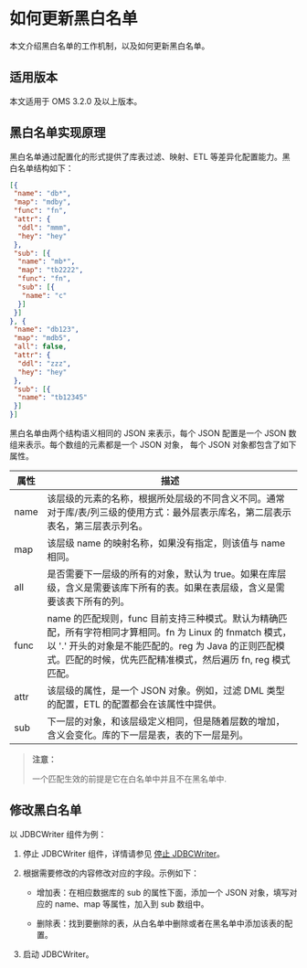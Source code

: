 # 如何更新黑白名单

本文介绍黑白名单的工作机制，以及如何更新黑白名单。

## 适用版本

本文适用于 OMS 3.2.0 及以上版本。

## 黑白名单实现原理

黑白名单通过配置化的形式提供了库表过滤、映射、ETL 等差异化配置能力。黑白名单结构如下：

```json
[{
 "name": "db*",
 "map": "mdby",
 "func": "fn",
 "attr": {
  "ddl": "mmm",
  "hey": "hey"
 },
 "sub": [{
  "name": "mb*",
  "map": "tb2222",
  "func": "fn",
  "sub": [{
   "name": "c"
  }]
 }]
}, {
 "name": "db123",
 "map": "mdb5",
 "all": false,
 "attr": {
  "ddl": "zzz",
  "hey": "hey"
 },
 "sub": [{
  "name": "tb12345"
 }]
}]
```

黑白名单由两个结构语义相同的 JSON 来表示，每个 JSON 配置是一个 JSON 数组来表示。每个数组的元素都是一个 JSON 对象， 每个 JSON 对象都包含了如下属性。

| 属性 |                        描述                |
|------|------------------------------|
| name | 该层级的元素的名称，根据所处层级的不同含义不同。通常对于库/表/列三级的使用方式：最外层表示库名，第二层表示表名，第三层表示列名。                                           |
| map  | 该层级 name 的映射名称，如果没有指定，则该值与 name 相同。         |
| all  | 是否需要下一层级的所有的对象，默认为 true。如果在库层级，含义是需要该库下所有的表。如果在表层级，含义是需要该表下所有的列。              |
| func | name 的匹配规则，func 目前支持三种模式。默认为精确匹配，所有字符相同才算相同。fn 为 Linux 的 fnmatch 模式，以 '.' 开头的对象是不能匹配的。reg 为 Java 的正则匹配模式。匹配的时候，优先匹配精准模式，然后遍历 fn, reg 模式匹配。 |
| attr | 该层级的属性，是一个 JSON 对象。例如，过滤 DML 类型的配置，ETL 的配置都会在该属性中提供。   |
| sub  | 下一层的对象，和该层级定义相同，但是随着层数的增加，含义会变化。库的下一层是表，表的下一层是列。 |

>**注意：**
>
>一个匹配生效的前提是它在白名单中并且不在黑名单中.

## 修改黑白名单

以 JDBCWriter 组件为例：

1. 停止 JDBCWriter 组件，详情请参见 [停止 JDBCWriter](../5.incremental-synchronization/3.start-and-stop-jdbcwriter.md)。

2. 根据需要修改的内容修改对应的字段。示例如下：

   * 增加表：在相应数据库的 sub 的属性下面，添加一个 JSON 对象，填写对应的 name、map 等属性，加入到 sub 数组中。

   * 删除表：找到要删除的表，从白名单中删除或者在黑名单中添加该表的配置。

3. 启动 JDBCWriter。
